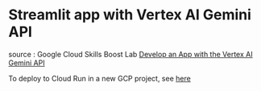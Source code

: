 # Streamlit app with Vertex AI Gemini API

source : Google Cloud Skills Boost Lab [Develop an App with the Vertex AI Gemini API](https://www.cloudskillsboost.google/focuses/86788?parent=catalog)

To deploy to Cloud Run in a new GCP project, see [here](deploy_gcp.md)